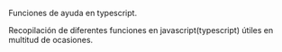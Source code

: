 Funciones de ayuda en typescript.

Recopilación de diferentes funciones en javascript(typescript) útiles en multitud de ocasiones.
